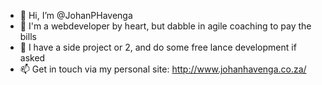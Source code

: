 - 👋 Hi, I’m @JohanPHavenga
- 👀 I'm a webdeveloper by heart, but dabble in agile coaching to pay the bills
- 🌱 I have a side project or 2, and do some free lance development if asked
- 📫 Get in touch via my personal site: http://www.johanhavenga.co.za/

<!---
JohanPHavenga/JohanPHavenga is a ✨ special ✨ repository because its `README.md` (this file) appears on your GitHub profile.
You can click the Preview link to take a look at your changes.
--->
